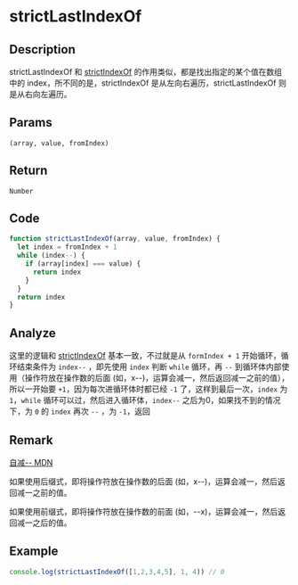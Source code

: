 # strictLastIndexOf

## Description
strictLastIndexOf 和 [strictIndexOf](./strictIndexOf.md) 的作用类似，都是找出指定的某个值在数组中的 index，所不同的是，strictIndexOf 是从左向右遍历，strictLastIndexOf 则是从右向左遍历。
## Params
`(array, value, fromIndex)`
## Return
`Number`

## Code
```js
function strictLastIndexOf(array, value, fromIndex) {
  let index = fromIndex + 1
  while (index--) {
    if (array[index] === value) {
      return index
    }
  }
  return index
}
```
## Analyze
这里的逻辑和 [strictIndexOf](./strictIndexOf.md) 基本一致，不过就是从 `formIndex + 1` 开始循环，循环结束条件为 `index--` ，即先使用 `index` 判断 `while` 循环，再 `--` 到循环体内部使用（操作符放在操作数的后面 (如，x--)，运算会减一，然后返回减一之前的值），所以一开始要 `+1`，因为每次进循环体时都已经 `-1` 了，这样到最后一次，`index` 为 `1`，`while` 循环可以过，然后进入循环体，`index--` 之后为0，如果找不到的情况下，为 `0` 的 `index` 再次 `--` ，为 `-1`，返回
## Remark
[自减-- MDN](https://developer.mozilla.org/zh-CN/docs/Web/JavaScript/Reference/Operators/Decrement)

如果使用后缀式，即将操作符放在操作数的后面 (如，x--)，运算会减一，然后返回减一之前的值。

如果使用前缀式，即将操作符放在操作数的前面 (如，--x)，运算会减一，然后返回减一之后的值。
## Example
```js
console.log(strictLastIndexOf([1,2,3,4,5], 1, 4)) // 0
```
